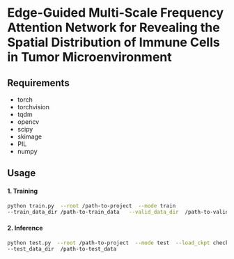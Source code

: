 #  Edge-Guided Multi-Scale Frequency Attention Network for Revealing the Spatial Distribution of Immune Cells in Tumor Microenvironment


##  Requirements

* torch
* torchvision 
* tqdm
* opencv
* scipy
* skimage
* PIL
* numpy

##  Usage

####  1. Training

```bash
python train.py  --root /path-to-project  --mode train
--train_data_dir /path-to-train_data   --valid_data_dir  /path-to-valid_data
```



####  2. Inference

```bash
python test.py  --root /path-to-project  --mode test  --load_ckpt checkpoint  
--test_data_dir  /path-to-test_data
```






